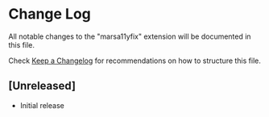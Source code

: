 # Change Log

All notable changes to the "marsa11yfix" extension will be documented in this file.

Check [Keep a Changelog](http://keepachangelog.com/) for recommendations on how to structure this file.

## [Unreleased]

- Initial release